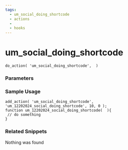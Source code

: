 ```yaml
---
tags: 
  - um_social_doing_shortcode
  - actions
  - 
  - hooks
---
```

# um\_social\_doing\_shortcode

``` php:no-line-numbers
do_action( 'um_social_doing_shortcode',  )
```
<div class='hook-sep'></div>

### Parameters

<div class='hook-sep'></div>



### Sample Usage

``` php:no-line-numbers
add_action( 'um_social_doing_shortcode', 'um_12202024_social_doing_shortcode', 10, 0 );
function um_12202024_social_doing_shortcode(  ){
 // do something
}
```
<div class='hook-sep'></div>



### Related Snippets

Nothing was found

